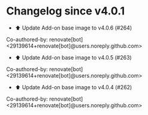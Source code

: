# Changelog since v4.0.1
- ⬆️ Update Add-on base image to v4.0.6 (#264)

Co-authored-by: renovate[bot] <29139614+renovate[bot]@users.noreply.github.com> 
- ⬆️ Update Add-on base image to v4.0.5 (#263)

Co-authored-by: renovate[bot] <29139614+renovate[bot]@users.noreply.github.com> 
- ⬆️ Update Add-on base image to v4.0.4 (#262)

Co-authored-by: renovate[bot] <29139614+renovate[bot]@users.noreply.github.com> 

